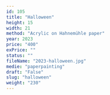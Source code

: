 ```yaml
---
id: 105
title: "Halloween"
height: 15
width: 21
method: "Acrylic on Hahnemühle paper"
year: 2023
price: "400"
exPrice: ""
status: ""
fileName: "2023-halloween.jpg"
medie: "paperpainting"
draft: "False"
slug: "halloween"
weight: "230"
---
```

